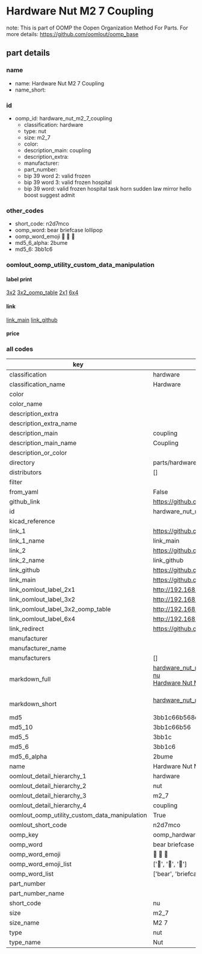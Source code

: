 # Hardware Nut M2 7 Coupling  

note: This is part of OOMP the Oopen Organization Method For Parts. For more details: https://github.com/oomlout/oomp_base

##  part details
  







### name
* name: Hardware Nut M2 7 Coupling
* name_short: 
### id
* oomp_id: hardware_nut_m2_7_coupling
  * classification: hardware
  * type: nut
  * size: m2_7
  * color: 
  * description_main: coupling
  * description_extra: 
  * manufacturer: 
  * part_number: 
  * bip 39 word 2: valid frozen
  * bip 39 word 3: valid frozen hospital
  * bip 39 word: valid frozen hospital task horn sudden law mirror hello boost suggest admit

### other_codes
* short_code: n2d7mco
* oomp_word: bear briefcase lollipop
* oomp_word_emoji :bear: :briefcase: :lollipop:
* md5_6_alpha: 2bume
* md5_6: 3bb1c6






### oomlout_oomp_utility_custom_data_manipulation
#### label print
[3x2](http://192.168.1.245:1112/?label=oomp%202bume)
[3x2_oomp_table](http://192.168.1.108:1112/?label=oomp%202bume)
[2x1](http://192.168.1.242:1112/?label=oomp%202bume)
[6x4](http://192.168.1.55:1112/?label=oomp%202bume)    

#### link

[link_main](https://github.com/oomlout/oomlout_oomp_version_1_messy/tree/main/parts/hardware_nut_m2_7_coupling) [link_github](https://github.com/oomlout/oomlout_oomp_version_1_messy/tree/main/parts/hardware_nut_m2_7_coupling)                             

#### price







### all codes 
| key | value |  
| --- | --- |  
| classification | hardware |  
| classification_name | Hardware |  
| color |  |  
| color_name |  |  
| description_extra |  |  
| description_extra_name |  |  
| description_main | coupling |  
| description_main_name | Coupling |  
| description_or_color |   |  
| directory | parts/hardware_nut_m2_7_coupling |  
| distributors | [] |  
| filter |  |  
| from_yaml | False |  
| github_link | https://github.com/oomlout/oomlout_oomp_part_src/tree/main/parts/hardware_nut_m2_7_coupling |  
| id | hardware_nut_m2_7_coupling |  
| kicad_reference |  |  
| link_1 | https://github.com/oomlout/oomlout_oomp_version_1_messy/tree/main/parts/hardware_nut_m2_7_coupling |  
| link_1_name | link_main |  
| link_2 | https://github.com/oomlout/oomlout_oomp_version_1_messy/tree/main/parts/hardware_nut_m2_7_coupling |  
| link_2_name | link_github |  
| link_github | https://github.com/oomlout/oomlout_oomp_version_1_messy/tree/main/parts/hardware_nut_m2_7_coupling |  
| link_main | https://github.com/oomlout/oomlout_oomp_version_1_messy/tree/main/parts/hardware_nut_m2_7_coupling |  
| link_oomlout_label_2x1 | http://192.168.1.242:1112/?label=oomp%202bume |  
| link_oomlout_label_3x2 | http://192.168.1.245:1112/?label=oomp%202bume |  
| link_oomlout_label_3x2_oomp_table | http://192.168.1.108:1112/?label=oomp%202bume |  
| link_oomlout_label_6x4 | http://192.168.1.55:1112/?label=oomp%202bume |  
| link_redirect | https://github.com/oomlout/oomlout_oomp_version_1_messy/tree/main/parts/hardware_nut_m2_7_coupling |  
| manufacturer |  |  
| manufacturer_name |  |  
| manufacturers | [] |  
| markdown_full | [hardware_nut_m2_7_coupling](none)<br>[nu](none)<br>[Hardware Nut M2 7 Coupling](none)<br><br> |  
| markdown_short | [hardware_nut_m2_7_coupling](none)<br><br> |  
| md5 | 3bb1c66b568d8fbf6236cde0dbd76f86 |  
| md5_10 | 3bb1c66b56 |  
| md5_5 | 3bb1c |  
| md5_6 | 3bb1c6 |  
| md5_6_alpha | 2bume |  
| name | Hardware Nut M2 7 Coupling |  
| oomlout_detail_hierarchy_1 | hardware |  
| oomlout_detail_hierarchy_2 | nut |  
| oomlout_detail_hierarchy_3 | m2_7 |  
| oomlout_detail_hierarchy_4 | coupling |  
| oomlout_oomp_utility_custom_data_manipulation | True |  
| oomlout_short_code | n2d7mco |  
| oomp_key | oomp_hardware_nut_m2_7_coupling |  
| oomp_word | bear briefcase lollipop |  
| oomp_word_emoji | :bear: :briefcase: :lollipop: |  
| oomp_word_emoji_list | [':bear:', ':briefcase:', ':lollipop:'] |  
| oomp_word_list | ['bear', 'briefcase', 'lollipop'] |  
| part_number |  |  
| part_number_name |  |  
| short_code | nu |  
| size | m2_7 |  
| size_name | M2 7 |  
| type | nut |  
| type_name | Nut |  
